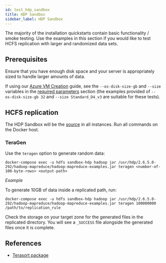 ```yaml
---
id: test_hdp_sandbox
title: HDP Sandbox
sidebar_label: HDP Sandbox
---
```


The majority of the installation quickstarts contain basic functionality / smoke testing. Use the examples in this section if you would like to test HCFS replication with larger and randomized data sets.

## Prerequisites

Ensure that you have enough disk space and your server is appropriately sized to handle larger amounts of data.

If using our [Azure VM Creation](../preparation/azure_vm_creation.md) guide, see the `--os-disk-size-gb` and `--size` variables in the [required parameters](../preparation/azure_vm_creation.md#required-parameters) section (the examples provided of `--os-disk-size-gb 32` and `--size Standard_D4_v3` are suitable for these tests).

## HCFS replication

The HDP Sandbox will be the [source](../../glossary/s.md#source) in all instances. Run all commands on the Docker host.

### TeraGen

Use the `teragen` option to generate random data:

`docker-compose exec -u hdfs sandbox-hdp hadoop jar /usr/hdp/2.6.5.0-292/hadoop-mapreduce/hadoop-mapreduce-examples.jar teragen <number-of-100-byte-rows> <output-path>`

_Example_

To generate 10GB of data inside a replicated path, run:

`docker-compose exec -u hdfs sandbox-hdp hadoop jar /usr/hdp/2.6.5.0-292/hadoop-mapreduce/hadoop-mapreduce-examples.jar teragen 100000000 /path/to/replication_rule`

Check the storage on your target zone for the generated files in the replicated directory. You will see a `_SUCCESS` file alongside the generated files once it is complete.

[//]: <Blocked by DAP-343>

[//]: <### TeraSort>

[//]: <Use the `terasort` option to sort (i.e. organise) the generated data in to a replicated path:>

[//]: <`docker-compose exec -u hdfs sandbox-hdp hadoop jar /usr/hdp/2.6.5.0-292/hadoop-mapreduce/hadoop-mapreduce-examples.jar terasort input-path replicated-path`>

[//]: <_Example_>

[//]: <To sort the data from the staging directory in to a replicated path, run:>

[//]: <`docker-compose exec -u hdfs sandbox-hdp hadoop jar /usr/hdp/2.6.5.0-292/hadoop-mapreduce/hadoop-mapreduce-examples.jar terasort /staging_dir /path/to/replication_rule`>

[//]: <Check the storage on your target zone for the generated files in the replicated directory.>

[//]: <### TeraValidate (optional)>

[//]: <Use the `teravalidate` option to test that the data in the replicated path is now globally sorted:>

[//]: <`docker-compose exec -u hdfs sandbox-hdp hadoop jar /usr/hdp/2.6.5.0-292/hadoop-mapreduce/hadoop-mapreduce-examples.jar teravalidate replicated-path teravalidate-output-path`>

[//]: <If everything is correctly sorted, the `teravalidate-output-path` should be empty (it will only contain files when keys are out of order).>

[//]: <_Example_>

[//]: <`docker-compose exec -u hdfs sandbox-hdp hadoop jar /usr/hdp/2.6.5.0-292/hadoop-mapreduce/hadoop-mapreduce-examples.jar teravalidate /path/to/replication_rule /teravalidate_output`>

## References

* [Terasort package](https://hadoop.apache.org/docs/r2.7.3/api/org/apache/hadoop/examples/terasort/package-summary.html)
